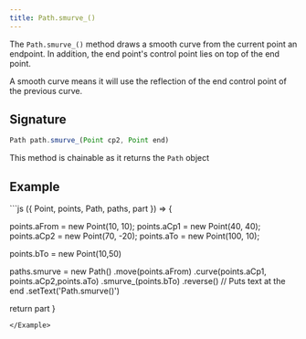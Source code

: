 ```yaml
---
title: Path.smurve_()
---
```


The `Path.smurve_()` method draws a smooth curve from the current point an endpoint.
In addition, the end point's control point lies on top of the end point.

A smooth curve means it will use the reflection of the end control point of the previous curve.

## Signature

```js
Path path.smurve_(Point cp2, Point end)
```

<Tip compact>This method is chainable as it returns the `Path` object</Tip>

## Example

<Example caption="Example of the Path.smurve_() method">
```js
({ Point, points, Path, paths, part }) => {

  points.aFrom = new Point(10, 10);
  points.aCp1 = new Point(40, 40);
  points.aCp2 = new Point(70, -20);
  points.aTo = new Point(100, 10);

  points.bTo = new Point(10,50)
  
  paths.smurve = new Path()
    .move(points.aFrom)
    .curve(points.aCp1, points.aCp2,points.aTo)
    .smurve_(points.bTo)
    .reverse() // Puts text at the end
    .setText('Path.smurve()')

  return part
}
```
</Example>

